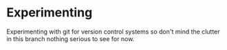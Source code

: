 # Experimenting
Experimenting with git for version control systems so don't mind the clutter in this branch nothing serious to see for now.  

